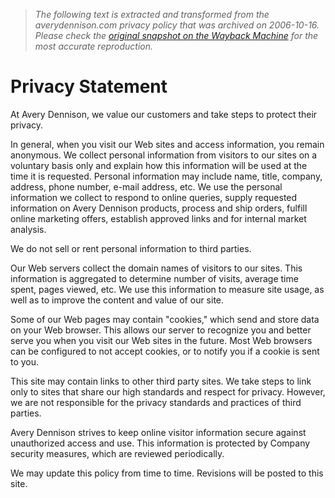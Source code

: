 > *The following text is extracted and transformed from the averydennison.com privacy policy that was archived on 2006-10-16. Please check the [original snapshot on the Wayback Machine](https://web.archive.org/web/20061016083020id_/http%3A//www.averydennison.com/corporate.nsf/PG/PrivacyStatement%3FOpenDocument) for the most accurate reproduction.*

# Privacy Statement

At Avery Dennison, we value our customers and take steps to protect their privacy. 

In general, when you visit our Web sites and access information, you remain anonymous. We collect personal information from visitors to our sites on a voluntary basis only and explain how this information will be used at the time it is requested. Personal information may include name, title, company, address, phone number, e-mail address, etc. We use the personal information we collect to respond to online queries, supply requested information on Avery Dennison products, process and ship orders, fulfill online marketing offers, establish approved links and for internal market analysis. 

We do not sell or rent personal information to third parties. 

Our Web servers collect the domain names of visitors to our sites. This information is aggregated to determine number of visits, average time spent, pages viewed, etc. We use this information to measure site usage, as well as to improve the content and value of our site. 

Some of our Web pages may contain "cookies," which send and store data on your Web browser. This allows our server to recognize you and better serve you when you visit our Web sites in the future. Most Web browsers can be configured to not accept cookies, or to notify you if a cookie is sent to you. 

This site may contain links to other third party sites. We take steps to link only to sites that share our high standards and respect for privacy. However, we are not responsible for the privacy standards and practices of third parties. 

Avery Dennison strives to keep online visitor information secure against unauthorized access and use. This information is protected by Company security measures, which are reviewed periodically. 

We may update this policy from time to time. Revisions will be posted to this site.
